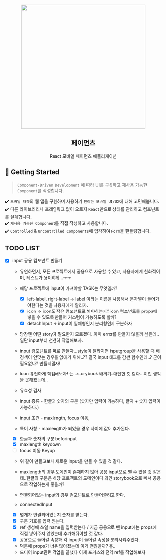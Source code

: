 <p align="middle" >
  <img src="https://techcourse-storage.s3.ap-northeast-2.amazonaws.com/0fefce79602043a9b3281ee1dd8f4be6" width="400">
</p>
<h2 align="middle">페이먼츠</h2>
<p align="middle">React 모바일 페이먼츠 애플리케이션</p>
</p>

## 🚀 Getting Started

> `Component-Driven Development` 에 따라 UI를 구성하고 재사용 가능한 `Component`를 작성합니다.

✔️ `모바일 타겟`의 웹 앱을 구현하며 사용하기 `편리한 모바일 UI/UX`에 대해 고민해봅니다.  
✔️ 다른 라이브러리나 프레임워크 없이 오로지 `React`만으로 상태를 관리하고 컴포넌트를 설계합니다.  
✔️ `재사용 가능한 Component`를 직접 작성하고 사용합니다.  
✔️ `Controlled` & `Uncontrolled Components`에 입각하여 `Form`을 핸들링합니다.

## TODO LIST

- [x] input 공용 컴포넌트 만들기

  - 유연하면서, 모든 프로젝트에서 공용으로 사용할 수 있고, 사용자에게 친화적이며, 테스트가 용이하게...ㅜㅜ
  - 해당 프로젝트에 input이 가져야할 TASK는 무엇일까?
    - [x] left-label, right-label -> label 이라는 이름을 사용해서 문자열이 들어가야한다는 것을 사용자에게 알리자.
    - [x] icon -> icon도 작은 컴포넌트로 봐야하는가? icon 컴포넌트를 props에 넣을 수 있도록 만들어 커스텀이 가능하도록 할까?
    - [x] detachInput -> input이 일체형인지 분리형인지 구분하자
  - 당장엔 어떤 story가 필요한지 모르겠다..아마 error를 만들지 않을까 싶은데..일단 input부터 천천히 작업해보자.
  - input 컴포넌트를 따로 만들자...style이 달라지면 inputgroup을 사용할 때 배경색이 안맞는 경우를 없애기 위해..?? 결국 input 태그를 감싼 함수인데..? 굳이 필요없나? 만들지말자!
  - icon 유연하게 작업해보자! 는...storybook 배끼기..대단한 것 같다...이런 생각을 못해봤는데..

  - 유효성 검사
  - input 종류 - 한글과 숫자의 구분 (숫자만 입력이 가능하다, 글자 + 숫자 입력이 가능하다.)
  - input 조건 - maxlength, focus 이동,
  - 특이 사항 - maxlength가 되었을 경우 사이에 값이 추가된다.

  - [x] 한글과 숫자의 구분 beforinput
  - [x] maxlength keydown
  - [ ] focus 이동 Keyup

  - 위 같이 만들고보니 새로운 input을 만들 수 있을 것 같다.
  - maxlength의 경우 도메인이 존재하지 않아 공용 input으로 뺄 수 있을 것 같은데..한글의 구분은 해당 프로젝트의 도메인이다 과연 storybook으로 빼서 공용으로 작업하는게 좋을까?
  - 연결되어있는 input의 경우 컴포넌트로 만들어줄려고 한다.

  - connectedInput
  - [x] 몇개가 연결되어있는지 숫자를 받는다.
  - [x] 구분 기호를 입력 받는다.
  - [x] ref 생성에 쓰일 name을 입력받는다 / 지금 공용으로 뺀 input에는 props에 직접 넣어주지 않았는데 추가해줘야할 것 같다.
  - [x] 공용으로 들어갈 속성과 각 input이 들어갈 속성을 분리시켜주었다.
  - 덕분에 props가 너무 많아졌는데 이거 괜찮을까? 흠..
  - 드디어 input관련 작업을 끝냈다 이제 포커스와 전역 ref를 작업해보자
